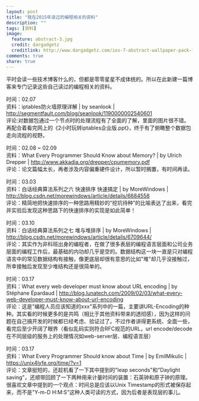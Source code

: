 ```yaml
---
layout: post
title: "我在2015年读过的编程相关的资料"
description: ""
tags: [资料]
image:
  feature: abstract-3.jpg
  credit: dargadgetz
  creditlink: http://www.dargadgetz.com/ios-7-abstract-wallpaper-pack-for-iphone-5-and-ipod-touch-retina/
comments: true
share: true
---
```


平时会读一些技术博客什么的，但都是零零星星不成体统的。所以在此新建一篇博客来专门记录这些自己读过的编程相关的资料。
<!--more-->
时间：02.07  
资料：iptables防火墙原理详解 | by seanlook | http://segmentfault.com/blog/seanlook/1190000002540601  
评论:对数据包通过一个节点时的处理流程有了全面的了解，里面的图片很不错。再配合着看完网上的《2小时玩转iptables企业版.ppt》，终于有了俯瞰整个数据包走向流程的视野。

时间：02.08 ~ 02.09   
资料：What Every Programmer Should Know about Memory? | by Ulrich Drepper | http://www.akkadia.org/drepper/cpumemory.pdf  
评论：论文篇幅太长，再者涉及内容偏重硬件设计，所以暂时搁置，有时间再读。

时间：03.03  
资料：白话经典算法系列之六 快速排序 快速搞定 | by MoreWindows | http://blog.csdn.net/morewindows/article/details/6684558  
评论：精简地把快速排序的一种思路用精妙的“挖坑待种”的比喻表达了出来，看完并实验后发现这种思路下的快速排序的实现是如此简单！

时间：03.10  
资料：白话经典算法系列之七 堆与堆排序 | by MoreWindows | http://blog.csdn.net/morewindows/article/details/6709644/  
评论：其实作为非科班出身的编程者，在做了很多表层的编程语言层面和公司业务层面的编程工作后，最基础的内功却几乎是空的。数据结构这一块一直是只对编程语言中的常见数据结构有接触，像更底层却很有意思的比如"堆"却几乎没接触过，所幸接触后发现至少堆结构还是很简单的。

时间：03.17  
资料：What every web developer must know about URL encoding | by Stéphane Épardaud | http://blog.lunatech.com/2009/02/03/what-every-web-developer-must-know-about-url-encoding  
评论：这是"编程人员应该知道的xxx"系列中的一篇，主要讲URL-Encoding的种种。其实看的时候更多的是共鸣（相比于其他资料带来的透彻感），因为这样的问题在自己搞开发的时候都已经考虑、验证过了。不过作者讲得更系统、全面一些，看完后至少开阔了眼界（看似乱码实则符合RFC规范的URL，url encode/decode在不同层级的服务上的处理情况如web-server层、编程语言层）

时间：03.17  
资料：What Every Programmer Should know about Time | by EmilMikulic | https://unix4lyfe.org/time/?v=1   
评论：文章挺短的，还趁机看了一下其中提到的"leap seconds"和"Daylight saving"，还顺带回顾了一下两种用来计量时间的装置：石英钟和原子钟的原理。很喜欢文章中提到的一个观点：时间总是应该以Unix Timestamp的形式被保存起来，而不是"Y-m-D H:M:S"这种人类可读的方式，因为后者是表现层的事儿。
